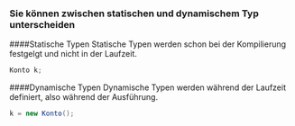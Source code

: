 ### Sie können zwischen statischen und dynamischem Typ unterscheiden

####Statische Typen
Statische Typen werden schon bei der Kompilierung festgelgt und nicht
in der Laufzeit.
```java
Konto k;
```

####Dynamische Typen
Dynamische Typen werden während der Laufzeit definiert, also während der
Ausführung.
```java
k = new Konto();
```
